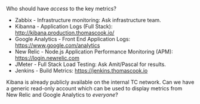 
Who should have *access* to the key metrics?

- Zabbix - Infrastructure monitoring: Ask infrastructure team.
- Kibanna - Application Logs (Full Stack): http://kibana.production.thomascook.io/
- Google Analytics - Front End Application Logs: https://www.google.com/analytics
- New Relic - Node.js Application Performance Monitoring (APM): https://login.newrelic.com
- JMeter - Full Stack Load Testing: Ask Amit/Pascal for results.
- Jenkins - Build Metrics: https://jenkins.thomascook.io

Kibana is already publicly available on the internal TC network.
Can we have a generic read-only account which can be used to display
metrics from New Relic and Google Analytics to *everyone*?

